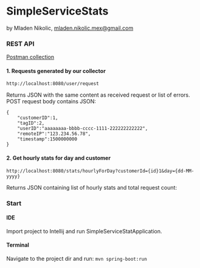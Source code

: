 # **SimpleServiceStats**
by Mladen Nikolic, [mladen.nikolic.mex@gmail.com](mailto:mladen.nikolic.mex@gmail.com)

### REST API

[Postman collection](Challenge.postman_collection.json)

#### 1. Requests generated by our collector

``
    http://localhost:8080/user/request
``

Returns JSON with the same content as received request or list of errors.
POST request body contains JSON:
 
    {
        "customerID":1,
        "tagID":2,
        "userID":"aaaaaaaa-bbbb-cccc-1111-222222222222",
        "remoteIP":"123.234.56.78",
        "timestamp":1500000000
    }

#### 2. Get hourly stats for day and customer

``
    http://localhost:8080/stats/hourlyForDay?customerId={id}1&day={dd-MM-yyyy}
``

Returns JSON containing list of hourly stats and total request count:

### Start

#### IDE
Import project to Intellij and run SimpleServiceStatApplication.

#### Terminal
Navigate to the project dir and run:
``
mvn spring-boot:run
``